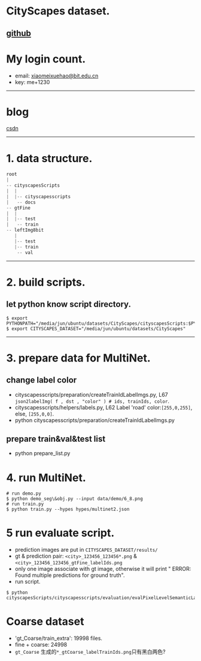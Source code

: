 # CityScapes dataset.
[github](https://github.com/mcordts/cityscapesScripts#scripts)
---
# My login count.
* email: xiaomeixuehao@bit.edu.cn
* key: me+1230 
---
# blog
[csdn](https://blog.csdn.net/zz2230633069/article/details/84591532)

---
# 1. data structure.
```python
root
|
-- cityscapesScripts
|  |
|  |-- cityscapesscripts
|   -- docs
-- gtFine
|  |
|  |-- test
|   -- train 
-- leftImg8bit
   |
   |-- test
   |-- train
    -- val
```

---
# 2. build scripts.
## let python know script directory.
```shell
$ export PYTHONPATH="/media/jun/ubuntu/datasets/CityScapes/cityscapesScripts:$PYTHONPATH"
$ export CITYSCAPES_DATASET="/media/jun/ubuntu/datasets/CityScapes"
```

---
# 3. prepare data for MultiNet.
## change label color
* cityscapesscripts/preparation/createTrainIdLabelImgs.py, 
L67 `json2labelImg( f , dst , "color" ) # ids, trainIds, color`.
* cityscapesscripts/helpers/labels.py,
L62 Label 'road' color:`[255,0,255]`, else, `[255,0,0]`.
* python cityscapesscripts/preparation/createTrainIdLabelImgs.py
## prepare train&val&test list
* python prepare_list.py

# 4. run MultiNet.
```shell
# run demo.py
$ python demo_seg\&obj.py --input data/demo/6_8.png
# run train.py
$ python train.py --hypes hypes/multinet2.json
```

# 5 run evaluate script.
* prediction images are put in `CITYSCAPES_DATASET/results/`
* gt & prediction pair: `<city>_123456_123456*.png` & `<city>_123456_123456_gtFine_labelIds.png`
* only one image associate with gt image, otherwise it will print " ERROR: Found multiple predictions for ground truth".
* run script.
```shell
$ python cityscapesScripts/cityscapesscripts/evaluation/evalPixelLevelSemanticLabeling.py
```


# Coarse dataset 
* 'gt_Coarse/train_extra': 19998 files.
* fine + coarse: 24998
* `gt_Coarse` 生成的`*_gtCoarse_labelTrainIds.png`只有黑白两色?

